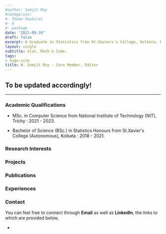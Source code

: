 ```yaml
---
#author: Somjit Roy
#categories:
#- Theme Features
#- R
#- package
date: "2021-09-10"
draft: false
excerpt: A Graduate in Statistics from St.Xaviers's College, Kolkata, having interests in Applied Probability and Statistics including Markov Chains, Design of Experiments, Machine Learning, etc.
layout: single
subtitle: Stat, Math & Code.
tags:
- hugo-site
title: W. Somjit Roy - Core Member, Editor
---
```


## To be updated accordingly!

---

### Academic Qualifications

* MSc. in Computer Science from National Institute of Technology (NIT), Trichy : 2021 - 2023.

* Bachelor of Science (BSc.) in Statistics Honours from St.Xavier's College (Autonomous), Kolkata : 2018 - 2021.

### Research Interests


### Projects


### Publications



### Experiences

### Contact

You can feel free to connect through **Email** as well as **LinkedIn**, the links to which are provided below,

* <i class="fab fa-linkedin-in"></i>

